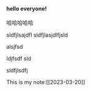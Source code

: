 #### hello everyone!

哈哈哈哈哈

sldfjlsajdfl sldfjlasjdlfjsld

alsjfsd

ldjfsdf sld

sldfjlsdfj


This is my note:[[2023-03-20]]